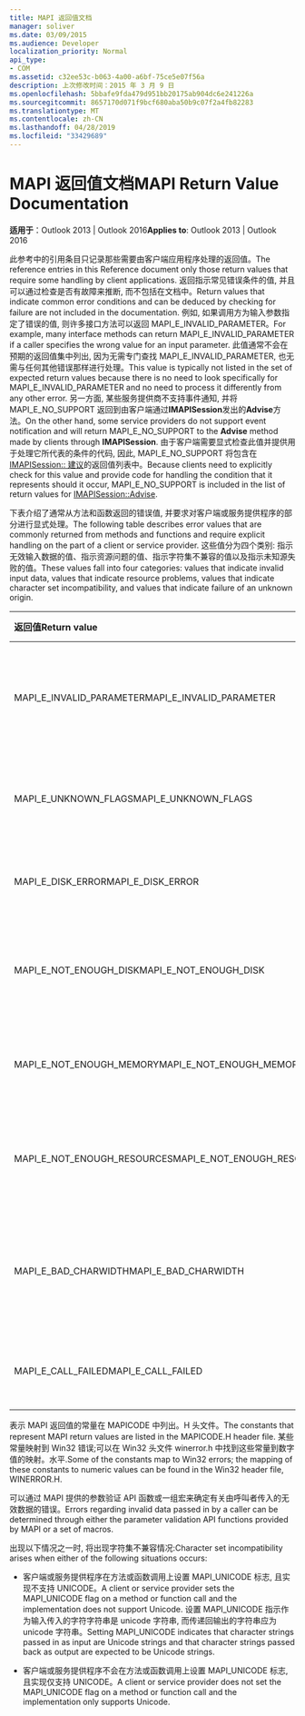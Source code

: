 ```yaml
---
title: MAPI 返回值文档
manager: soliver
ms.date: 03/09/2015
ms.audience: Developer
localization_priority: Normal
api_type:
- COM
ms.assetid: c32ee53c-b063-4a00-a6bf-75ce5e07f56a
description: 上次修改时间：2015 年 3 月 9 日
ms.openlocfilehash: 5bbafe9fda479d951bb20175ab904dc6e241226a
ms.sourcegitcommit: 8657170d071f9bcf680aba50b9c07f2a4fb82283
ms.translationtype: MT
ms.contentlocale: zh-CN
ms.lasthandoff: 04/28/2019
ms.locfileid: "33429689"
---
```

# <a name="mapi-return-value-documentation"></a><span data-ttu-id="72ee3-103">MAPI 返回值文档</span><span class="sxs-lookup"><span data-stu-id="72ee3-103">MAPI Return Value Documentation</span></span>

  
  
<span data-ttu-id="72ee3-104">**适用于**：Outlook 2013 | Outlook 2016</span><span class="sxs-lookup"><span data-stu-id="72ee3-104">**Applies to**: Outlook 2013 | Outlook 2016</span></span> 
  
<span data-ttu-id="72ee3-105">此参考中的引用条目只记录那些需要由客户端应用程序处理的返回值。</span><span class="sxs-lookup"><span data-stu-id="72ee3-105">The reference entries in this Reference document only those return values that require some handling by client applications.</span></span> <span data-ttu-id="72ee3-106">返回指示常见错误条件的值, 并且可以通过检查是否有故障来推断, 而不包括在文档中。</span><span class="sxs-lookup"><span data-stu-id="72ee3-106">Return values that indicate common error conditions and can be deduced by checking for failure are not included in the documentation.</span></span> <span data-ttu-id="72ee3-107">例如, 如果调用方为输入参数指定了错误的值, 则许多接口方法可以返回 MAPI_E_INVALID_PARAMETER。</span><span class="sxs-lookup"><span data-stu-id="72ee3-107">For example, many interface methods can return MAPI_E_INVALID_PARAMETER if a caller specifies the wrong value for an input parameter.</span></span> <span data-ttu-id="72ee3-108">此值通常不会在预期的返回值集中列出, 因为无需专门查找 MAPI_E_INVALID_PARAMETER, 也无需与任何其他错误那样进行处理。</span><span class="sxs-lookup"><span data-stu-id="72ee3-108">This value is typically not listed in the set of expected return values because there is no need to look specifically for MAPI_E_INVALID_PARAMETER and no need to process it differently from any other error.</span></span> <span data-ttu-id="72ee3-109">另一方面, 某些服务提供商不支持事件通知, 并将 MAPI_E_NO_SUPPORT 返回到由客户端通过**IMAPISession**发出的**Advise**方法。</span><span class="sxs-lookup"><span data-stu-id="72ee3-109">On the other hand, some service providers do not support event notification and will return MAPI_E_NO_SUPPORT to the **Advise** method made by clients through **IMAPISession**.</span></span> <span data-ttu-id="72ee3-110">由于客户端需要显式检查此值并提供用于处理它所代表的条件的代码, 因此, MAPI_E_NO_SUPPORT 将包含在[IMAPISession:: 建议](imapisession-advise.md)的返回值列表中。</span><span class="sxs-lookup"><span data-stu-id="72ee3-110">Because clients need to explicitly check for this value and provide code for handling the condition that it represents should it occur, MAPI_E_NO_SUPPORT is included in the list of return values for [IMAPISession::Advise](imapisession-advise.md).</span></span>
  
<span data-ttu-id="72ee3-111">下表介绍了通常从方法和函数返回的错误值, 并要求对客户端或服务提供程序的部分进行显式处理。</span><span class="sxs-lookup"><span data-stu-id="72ee3-111">The following table describes error values that are commonly returned from methods and functions and require explicit handling on the part of a client or service provider.</span></span> <span data-ttu-id="72ee3-112">这些值分为四个类别: 指示无效输入数据的值、指示资源问题的值、指示字符集不兼容的值以及指示未知源失败的值。</span><span class="sxs-lookup"><span data-stu-id="72ee3-112">These values fall into four categories: values that indicate invalid input data, values that indicate resource problems, values that indicate character set incompatibility, and values that indicate failure of an unknown origin.</span></span>
  
|<span data-ttu-id="72ee3-113">**返回值**</span><span class="sxs-lookup"><span data-stu-id="72ee3-113">**Return value**</span></span>|<span data-ttu-id="72ee3-114">**说明**</span><span class="sxs-lookup"><span data-stu-id="72ee3-114">**Description**</span></span>|
|:-----|:-----|
|<span data-ttu-id="72ee3-115">MAPI_E_INVALID_PARAMETER</span><span class="sxs-lookup"><span data-stu-id="72ee3-115">MAPI_E_INVALID_PARAMETER</span></span>  <br/> |<span data-ttu-id="72ee3-116">传递到方法或函数中的一个或多个参数无效。</span><span class="sxs-lookup"><span data-stu-id="72ee3-116">One or more of the parameters passed into the method or functions were not valid.</span></span>  <br/> |
|<span data-ttu-id="72ee3-117">MAPI_E_UNKNOWN_FLAGS</span><span class="sxs-lookup"><span data-stu-id="72ee3-117">MAPI_E_UNKNOWN_FLAGS</span></span>  <br/> |<span data-ttu-id="72ee3-118">flags 参数的一个或多个值无效。</span><span class="sxs-lookup"><span data-stu-id="72ee3-118">One or more values for a flags parameter were not valid.</span></span>  <br/> |
|<span data-ttu-id="72ee3-119">MAPI_E_DISK_ERROR</span><span class="sxs-lookup"><span data-stu-id="72ee3-119">MAPI_E_DISK_ERROR</span></span>  <br/> |<span data-ttu-id="72ee3-120">写入或读取磁盘时出现问题。</span><span class="sxs-lookup"><span data-stu-id="72ee3-120">There was a problem writing to or reading from disk.</span></span>  <br/> |
|<span data-ttu-id="72ee3-121">MAPI_E_NOT_ENOUGH_DISK</span><span class="sxs-lookup"><span data-stu-id="72ee3-121">MAPI_E_NOT_ENOUGH_DISK</span></span>  <br/> |<span data-ttu-id="72ee3-122">可用磁盘空间不足, 无法完成此操作。</span><span class="sxs-lookup"><span data-stu-id="72ee3-122">Not enough disk space was available to complete the operation.</span></span>  <br/> |
|<span data-ttu-id="72ee3-123">MAPI_E_NOT_ENOUGH_MEMORY</span><span class="sxs-lookup"><span data-stu-id="72ee3-123">MAPI_E_NOT_ENOUGH_MEMORY</span></span>  <br/> |<span data-ttu-id="72ee3-124">可用内存不足, 无法完成操作。</span><span class="sxs-lookup"><span data-stu-id="72ee3-124">Not enough memory was available to complete the operation.</span></span>  <br/> |
|<span data-ttu-id="72ee3-125">MAPI_E_NOT_ENOUGH_RESOURCES</span><span class="sxs-lookup"><span data-stu-id="72ee3-125">MAPI_E_NOT_ENOUGH_RESOURCES</span></span>  <br/> |<span data-ttu-id="72ee3-126">可用的系统资源不足, 无法完成此操作。</span><span class="sxs-lookup"><span data-stu-id="72ee3-126">Not enough system resources were available to complete the operation.</span></span>  <br/> |
|<span data-ttu-id="72ee3-127">MAPI_E_BAD_CHARWIDTH</span><span class="sxs-lookup"><span data-stu-id="72ee3-127">MAPI_E_BAD_CHARWIDTH</span></span>  <br/> |<span data-ttu-id="72ee3-128">调用方和实现支持的字符集中存在不兼容性。</span><span class="sxs-lookup"><span data-stu-id="72ee3-128">An incompatibility exists in the character sets supported by the caller and the implementation.</span></span>  <br/> |
|<span data-ttu-id="72ee3-129">MAPI_E_CALL_FAILED</span><span class="sxs-lookup"><span data-stu-id="72ee3-129">MAPI_E_CALL_FAILED</span></span>  <br/> |<span data-ttu-id="72ee3-130">发生意外或未知源的错误。</span><span class="sxs-lookup"><span data-stu-id="72ee3-130">An error of unexpected or unknown origin occurred.</span></span>  <br/> |
   
<span data-ttu-id="72ee3-131">表示 MAPI 返回值的常量在 MAPICODE 中列出。H 头文件。</span><span class="sxs-lookup"><span data-stu-id="72ee3-131">The constants that represent MAPI return values are listed in the MAPICODE.H header file.</span></span> <span data-ttu-id="72ee3-132">某些常量映射到 Win32 错误;可以在 Win32 头文件 winerror.h 中找到这些常量到数字值的映射。水平.</span><span class="sxs-lookup"><span data-stu-id="72ee3-132">Some of the constants map to Win32 errors; the mapping of these constants to numeric values can be found in the Win32 header file, WINERROR.H.</span></span>
  
<span data-ttu-id="72ee3-133">可以通过 MAPI 提供的参数验证 API 函数或一组宏来确定有关由呼叫者传入的无效数据的错误。</span><span class="sxs-lookup"><span data-stu-id="72ee3-133">Errors regarding invalid data passed in by a caller can be determined through either the parameter validation API functions provided by MAPI or a set of macros.</span></span> 
  
<span data-ttu-id="72ee3-134">出现以下情况之一时, 将出现字符集不兼容情况:</span><span class="sxs-lookup"><span data-stu-id="72ee3-134">Character set incompatibility arises when either of the following situations occurs:</span></span>
  
- <span data-ttu-id="72ee3-135">客户端或服务提供程序在方法或函数调用上设置 MAPI_UNICODE 标志, 且实现不支持 UNICODE。</span><span class="sxs-lookup"><span data-stu-id="72ee3-135">A client or service provider sets the MAPI_UNICODE flag on a method or function call and the implementation does not support Unicode.</span></span> <span data-ttu-id="72ee3-136">设置 MAPI_UNICODE 指示作为输入传入的字符字符串是 unicode 字符串, 而传递回输出的字符串应为 unicode 字符串。</span><span class="sxs-lookup"><span data-stu-id="72ee3-136">Setting MAPI_UNICODE indicates that character strings passed in as input are Unicode strings and that character strings passed back as output are expected to be Unicode strings.</span></span>
    
- <span data-ttu-id="72ee3-137">客户端或服务提供程序不会在方法或函数调用上设置 MAPI_UNICODE 标志, 且实现仅支持 UNICODE。</span><span class="sxs-lookup"><span data-stu-id="72ee3-137">A client or service provider does not set the MAPI_UNICODE flag on a method or function call and the implementation only supports Unicode.</span></span>
    

